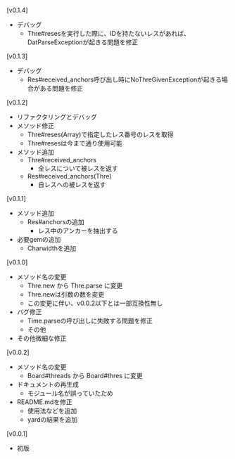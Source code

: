 [v0.1.4]
* デバッグ
  * Thre#resesを実行した際に、IDを持たないレスがあれば、DatParseExceptionが起きる問題を修正

[v0.1.3]
* デバッグ
  * Res#received_anchors呼び出し時にNoThreGivenExceptionが起きる場合がある問題を修正

[v0.1.2]
* リファクタリングとデバッグ
* メソッド修正
  * Thre#reses(Array<Fixnum>)で指定したレス番号のレスを取得
  * Thre#resesは今まで通り使用可能
* メソッド追加
  * Thre#received_anchors
    * 全レスについて被レスを返す
  * Res#received_anchors(Thre)
    * 自レスへの被レスを返す

[v0.1.1]
* メソッド追加
  * Res#anchorsの追加
    * レス中のアンカーを抽出する
* 必要gemの追加
  * Charwidthを追加

[v0.1.0]
* メソッド名の変更
  * Thre.new から Thre.parse に変更
  * Thre.newは引数の数を変更
  * この変更に伴い、v0.0.2以下とは一部互換性無し
* バグ修正
  * Time.parseの呼び出しに失敗する問題を修正
  * その他
* その他微細な修正

[v0.0.2]
* メソッド名の変更
  * Board#threads から Board#thres に変更
* ドキュメントの再生成
  * モジュール名が誤っていたため
* README.mdを修正
  * 使用法などを追加
  * yardの結果を追加

[v0.0.1]
* 初版

